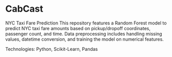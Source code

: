 # CabCast
NYC Taxi Fare Prediction
This repository features a Random Forest model to predict NYC taxi fare amounts based on pickup/dropoff coordinates, passenger count, and time. Data preprocessing includes handling missing values, datetime conversion, and training the model on numerical features.

Technologies: Python, Scikit-Learn, Pandas
